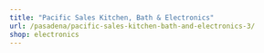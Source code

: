 ```yaml
---
title: "Pacific Sales Kitchen, Bath & Electronics"
url: /pasadena/pacific-sales-kitchen-bath-and-electronics-3/
shop: electronics
---
```

